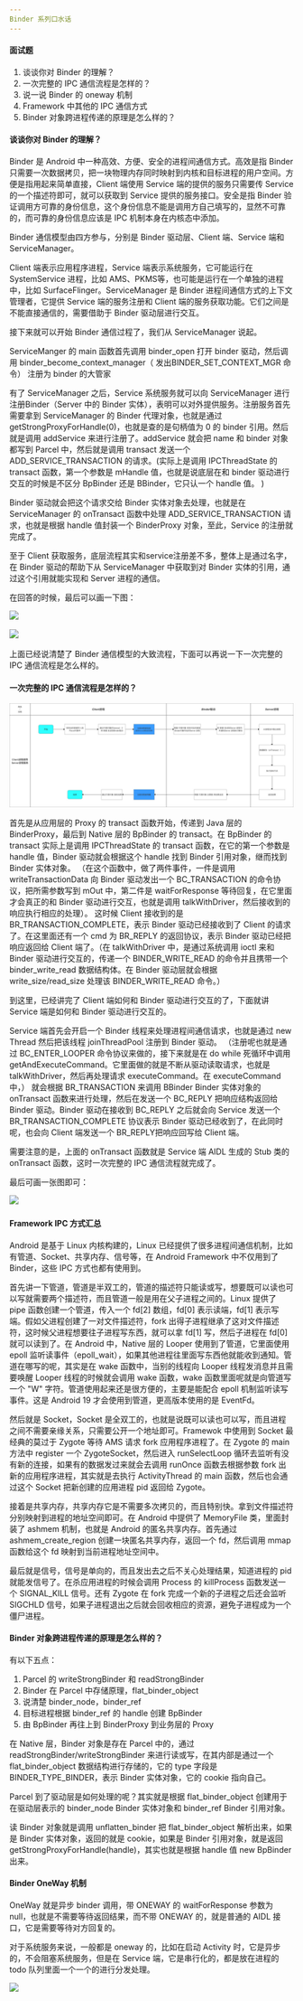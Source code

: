```yaml
---
Binder 系列口水话
---
```


#### 面试题

1. 谈谈你对 Binder 的理解？
2. 一次完整的 IPC 通信流程是怎样的？
3. 说一说 Binder 的 oneway 机制
4. Framework 中其他的 IPC 通信方式
5. Binder 对象跨进程传递的原理是怎么样的？

#### 谈谈你对 Binder 的理解？

Binder 是 Android 中一种高效、方便、安全的进程间通信方式。高效是指 Binder 只需要一次数据拷贝，把一块物理内存同时映射到内核和目标进程的用户空间。方便是指用起来简单直接，Client 端使用 Service 端的提供的服务只需要传 Service 的一个描述符即可，就可以获取到 Service 提供的服务接口。安全是指 Binder 验证调用方可靠的身份信息，这个身份信息不能是调用方自己填写的，显然不可靠的，而可靠的身份信息应该是 IPC 机制本身在内核态中添加。

Binder 通信模型由四方参与，分别是 Binder 驱动层、Client 端、Service 端和 ServiceManager。

Client 端表示应用程序进程，Service 端表示系统服务，它可能运行在 SystemService 进程，比如 AMS、PKMS等，也可能是运行在一个单独的进程中，比如 SurfaceFlinger。ServiceManager 是 Binder 进程间通信方式的上下文管理者，它提供 Service 端的服务注册和 Client 端的服务获取功能。它们之间是不能直接通信的，需要借助于 Binder 驱动层进行交互。

接下来就可以开始 Binder 通信过程了，我们从 ServiceManager 说起。

ServiceManger 的 main 函数首先调用 binder_open 打开 binder 驱动，然后调用 binder_become_context_manager（ 发出BINDER_SET_CONTEXT_MGR 命令） 注册为 binder 的大管家

有了 ServiceManager 之后，Service 系统服务就可以向 ServiceManager 进行注册Binder（Server 中的 Binder 实体），表明可以对外提供服务。注册服务首先需要拿到 ServiceManager 的 Binder 代理对象，也就是通过getStrongProxyForHandle(0)，也就是查的是句柄值为 0 的 binder 引用。然后就是调用 addService 来进行注册了。addService 就会把 name 和 binder 对象都写到 Parcel 中，然后就是调用 transact 发送一个 ADD_SERVICE_TRANSACTION 的请求。(实际上是调用 IPCThreadState 的 transact 函数，第一个参数是 mHandle 值，也就是说底层在和 binder 驱动进行交互的时候是不区分 BpBinder 还是 BBinder，它只认一个 handle 值。 )

Binder 驱动就会把这个请求交给 Binder 实体对象去处理，也就是在 ServiceManager 的 onTransact 函数中处理 ADD_SERVICE_TRANSACTION 请求，也就是根据 handle 值封装一个 BinderProxy 对象，至此，Service 的注册就完成了。

至于 Client 获取服务，底层流程其实和service注册差不多，整体上是通过名字，在 Binder 驱动的帮助下从 ServiceManager 中获取到对 Binder 实体的引用，通过这个引用就能实现和 Server 进程的通信。



在回答的时候，最后可以画一下图：

![](https://i.loli.net/2020/03/27/REqCWzQSnokHKFw.png)

![](https://i.loli.net/2020/03/28/1qUCWh5B7vSVzAe.png)

上面已经说清楚了 Binder 通信模型的大致流程，下面可以再说一下一次完整的 IPC 通信流程是怎么样的。

#### 一次完整的 IPC 通信流程是怎样的？

![IPC_流程](https://github.com/yaoxiangshangzou/Android-Notes/blob/master/images/Android/IPC_%E6%B5%81%E7%A8%8B.png)

首先是从应用层的 Proxy 的 transact 函数开始，传递到 Java 层的 BinderProxy，最后到 Native 层的 BpBinder 的 transact。在 BpBinder 的 transact 实际上是调用 IPCThreadState 的 transact 函数，在它的第一个参数是 handle 值，Binder 驱动就会根据这个 handle 找到 Binder 引用对象，继而找到 Binder 实体对象。  （在这个函数中，做了两件事件，一件是调用 writeTransactionData 向 Binder 驱动发出一个 BC_TRANSACTION 的命令协议，把所需参数写到 mOut 中，第二件是 waitForResponse 等待回复，在它里面才会真正的和 Binder 驱动进行交互，也就是调用 talkWithDriver，然后接收到的响应执行相应的处理）。   这时候 Client 接收到的是 BR_TRANSACTION_COMPLETE，表示 Binder 驱动已经接收到了 Client 的请求了。在这里面还有一个 cmd 为 BR_REPLY 的返回协议，表示 Binder 驱动已经把响应返回给 Client 端了。（在 talkWithDriver 中，是通过系统调用 ioctl 来和 Binder 驱动进行交互的，传递一个 BINDER_WRITE_READ 的命令并且携带一个 binder_write_read 数据结构体。在 Binder 驱动层就会根据 write_size/read_size 处理该 BINDER_WRITE_READ 命令。）

到这里，已经讲完了 Client 端如何和 Binder 驱动进行交互的了，下面就讲 Service 端是如何和 Binder 驱动进行交互的。

Service 端首先会开启一个 Binder 线程来处理进程间通信请求，也就是通过 new Thread 然后把该线程 joinThreadPool 注册到 Binder 驱动。  （注册呢也就是通过 BC_ENTER_LOOPER 命令协议来做的，接下来就是在 do while 死循环中调用 getAndExecuteCommand。它里面做的就是不断从驱动读取请求，也就是 talkWithDriver，然后再处理请求 executeCommand。在 executeCommand 中，）    就会根据 BR_TRANSACTION 来调用 BBinder Binder 实体对象的 onTransact 函数来进行处理，然后在发送一个 BC_REPLY 把响应结构返回给 Binder 驱动。Binder 驱动在接收到 BC_REPLY 之后就会向 Service 发送一个 BR_TRANSACTION_COMPLETE 协议表示 Binder 驱动已经收到了，在此同时呢，也会向 Client 端发送一个 BR_REPLY把响应回写给 Client 端。

需要注意的是，上面的 onTransact 函数就是 Service 端 AIDL 生成的 Stub 类的 onTransact 函数，这时一次完整的 IPC 通信流程就完成了。

最后可画一张图即可：

![](https://i.loli.net/2020/03/28/1ZbMj2fUiX8BGc7.png)


#### Framework IPC 方式汇总

Android 是基于 Linux 内核构建的，Linux 已经提供了很多进程间通信机制，比如有管道、Socket、共享内存、信号等，在 Android Framework 中不仅用到了 Binder，这些 IPC 方式也都有使用到。

首先讲一下管道，管道是半双工的，管道的描述符只能读或写，想要既可以读也可以写就需要两个描述符，而且管道一般是用在父子进程之间的。Linux 提供了 pipe 函数创建一个管道，传入一个 fd[2] 数组，fd[0] 表示读端，fd[1] 表示写端。假如父进程创建了一对文件描述符，fork 出得子进程继承了这对文件描述符，这时候父进程想要往子进程写东西，就可以拿 fd[1] 写，然后子进程在 fd[0] 就可以读到了。在 Android 中，Native 层的 Looper 使用到了管道，它里面使用 epoll 监听读事件（epoll_wait），如果其他进程往里面写东西他就能收到通知。管道在哪写的呢，其实是在 wake 函数中，当别的线程向 Looper 线程发消息并且需要唤醒 Looper 线程的时候就会调用 wake 函数，wake 函数里面呢就是向管道写一个 "W" 字符。管道使用起来还是很方便的，主要是能配合 epoll 机制监听读写事件。这是 Android 19 才会使用到管道，更高版本使用的是 EventFd。

然后就是 Socket，Socket 是全双工的，也就是说既可以读也可以写，而且进程之间不需要亲缘关系，只需要公开一个地址即可。Framewok 中使用到 Socket 最经典的莫过于 Zygote 等待 AMS 请求 fork 应用程序进程了。在 Zygote 的 main 方法中 register 一个 ZygoteSocket，然后进入 runSelectLoop 循环去监听有没有新的连接，如果有的数据发过来就会去调用 runOnce 函数去根据参数 fork 出新的应用程序进程，其实就是去执行 ActivityThread 的 main 函数，然后也会通过这个 Socket 把新创建的应用进程 pid 返回给 Zygote。

接着是共享内存，共享内存它是不需要多次拷贝的，而且特别快。拿到文件描述符分别映射到进程的地址空间即可。在 Android 中提供了 MemoryFile 类，里面封装了 ashmem 机制，也就是 Android 的匿名共享内存。首先通过 ashmem_create_region 创建一块匿名共享内存，返回一个 fd，然后调用 mmap 函数给这个 fd 映射到当前进程地址空间中。

最后就是信号，信号是单向的，而且发出去之后不关心处理结果，知道进程的 pid 就能发信号了。在杀应用进程的时候会调用 Process 的 killProcess 函数发送一个 SIGNAL_KILL 信号。还有 Zygote 在 fork 完成一个新的子进程之后还会监听 SIGCHLD 信号，如果子进程退出之后就会回收相应的资源，避免子进程成为一个僵尸进程。

#### Binder 对象跨进程传递的原理是怎么样的？

有以下五点：

1. Parcel 的 writeStrongBinder 和 readStrongBinder
2. Binder 在 Parcel 中存储原理，flat_binder_object
3. 说清楚 binder_node，binder_ref
4. 目标进程根据 binder_ref 的 handle 创建 BpBinder
5. 由 BpBinder 再往上到 BinderProxy 到业务层的 Proxy

在 Native 层，Binder 对象是存在 Parcel 中的，通过 readStrongBinder/writeStrongBinder 来进行读或写，在其内部是通过一个 flat_binder_object 数据结构进行存储的，它的 type 字段是 BINDER_TYPE_BINDER，表示 Binder 实体对象，它的 cookie 指向自己。

Parcel 到了驱动层是如何处理的呢？其实就是根据 flat_binder_object 创建用于在驱动层表示的 binder_node Binder 实体对象和 binder_ref Binder 引用对象。

读 Binder 对象就是调用 unflatten_binder 把 flat_binder_object 解析出来，如果是 Binder 实体对象，返回的就是 cookie，如果是 Binder 引用对象，就是返回 getStrongProxyForHandle(handle)，其实也就是根据 handle 值 new BpBinder 出来。

#### Binder OneWay 机制

OneWay 就是异步 binder 调用，带 ONEWAY 的 waitForResponse 参数为 null，也就是不需要等待返回结果，而不带 ONEWAY 的，就是普通的 AIDL 接口，它是需要等待对方回复的。

对于系统服务来说，一般都是 oneway 的，比如在启动 Activity 时，它是异步的，不会阻塞系统服务，但是在 Service 端，它是串行化的，都是放在进程的 todo 队列里面一个一个的进行分发处理。

![](https://i.loli.net/2020/03/28/8ENCcGDdYVlUKQm.png)
